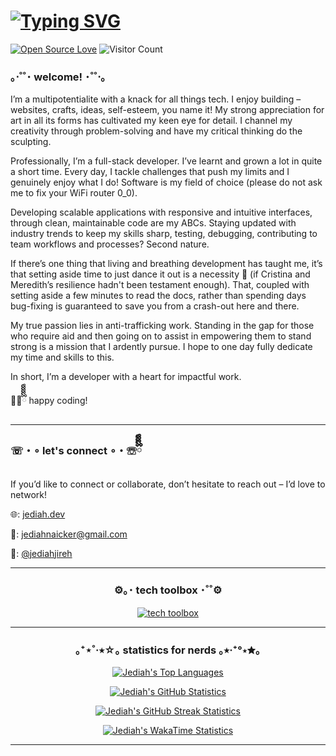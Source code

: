 # [![Typing SVG](https://readme-typing-svg.demolab.com?font=Fira+Code&weight=500&size=25&duration=4000&pause=1500&color=F73850&width=550&lines=%F0%9F%94%8D+Search+results+for%3A+%40jediahjireh)](https://git.io/typing-svg)
[![Open Source Love](https://badges.frapsoft.com/os/v1/open-source.svg?v=102)](https://github.com/ellerbrock/open-source-badge/)
![Visitor Count](https://visitor-badge.laobi.icu/badge?page_id=jediahjireh.visitor-badge)

### ｡⋅˚˚･ welcome! ･˚˚⋅｡

I’m a multipotentialite with a knack for all things tech. I enjoy building – websites, crafts, ideas, self-esteem, you name it! My strong appreciation for art in all its forms has cultivated my keen eye for detail. I channel my creativity through problem-solving and have my critical thinking do the sculpting.

Professionally, I’m a full-stack developer. I’ve learnt and grown a lot in quite a short time. Every day, I tackle challenges that push my limits and I genuinely enjoy what I do! Software is my field of choice (please do not ask me to fix your WiFi router 0_0).

Developing scalable applications with responsive and intuitive interfaces, through clean, maintainable code are my ABCs. Staying updated with industry trends to keep my skills sharp, testing, debugging, contributing to team workflows and processes? Second nature. 

If there’s one thing that living and breathing development has taught me, it’s that setting aside time to just dance it out is a necessity 💃 (if Cristina and Meredith’s resilience hadn't been testament enough). That, coupled with setting aside a few minutes to read the docs, rather than spending days bug-fixing is guaranteed to save you from a crash-out here and there.

My true passion lies in anti-trafficking work. Standing in the gap for those who require aid and then going on to assist in empowering them to stand strong is a mission that I ardently pursue. I hope to one day fully dedicate my time and skills to this.

In short, I’m a developer with a heart for impactful work.

👩‍💻ྀིྀིྀིྀིྀི happy coding!

---

### ☏・∘ let's connect ∘・☏ྀིྀིྀིྀི
If you’d like to connect or collaborate, don’t hesitate to reach out – I’d love to network!

🌐: [jediah.dev](https://www.jediah.dev)

💌: [jediahnaicker@gmail.com](mailto:jediahnaicker@gmail.com)

🔗: [@jediahjireh](https://www.linkedin.com/in/jediahjireh/)

---

<div align="center">
  
### ⚙｡･ tech toolbox ･˚˚⚙

[![tech toolbox](https://skillicons.dev/icons?i=html,css,js,ts,react,angular,tailwind,bootstrap,sass,nodejs,express,python,fastapi,php,laravel,docker,nextjs,remix,postgres,mysql,mongodb,supabase,sqlite,prisma,vercel,netlify,git,github,postman,figma,npm,pnpm,java,eclipse,vscode,bash,wordpress,replit,jquery&perline=8)](https://skillicons.dev)

</div>

---

<div align="center">

### ｡⁺⋆˚‧⭑☆｡ statistics for nerds ｡⭑‧⁺°⋆✮｡
  
  [![Jediah's Top Languages](https://github-readme-stats-jediahjireh.vercel.app/api/top-langs/?username=jediahjireh\&layout=compact&theme=transparent)](https://github.com/jediahjireh/github-readme-stats)
  
  [![Jediah's GitHub Statistics](https://github-readme-stats-jediahjireh.vercel.app/api?username=jediahjireh\&rank_icon=percentile&theme=transparent)](https://github.com/jediahjireh/github-readme-stats) 
  
  [![Jediah's GitHub Streak Statistics](https://github-readme-streak-stats-salesp07.vercel.app/?user=jediahjireh&count_private=true&theme=transparent)](https://github.com/jediahjireh/github-readme-stats) 
  
  [![Jediah's WakaTime Statistics](https://github-readme-stats-jediahjireh.vercel.app/api/wakatime?username=jediahjireh\&layout=compact&theme=transparent)](https://github.com/jediahjireh/github-readme-stats)

</div>

---

<!---
jediahjireh/jediahjireh is a ✨ special ✨ repository because its `README.md` (this file) appears on your GitHub profile.
You can click the Preview link to take a look at your changes.
--->
